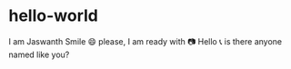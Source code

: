 # hello-world

I am Jaswanth
Smile :smile: please, I am ready with :camera:
Hello 📞 is there anyone named like you?
